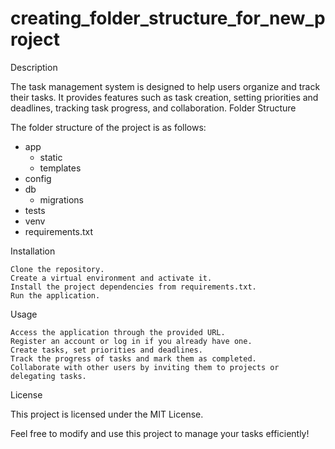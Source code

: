 # creating_folder_structure_for_new_project

Description

The task management system is designed to help users organize and track their tasks. It provides features such as task creation, setting priorities and deadlines, tracking task progress, and collaboration.
Folder Structure

The folder structure of the project is as follows:
- app
  - static
  - templates
- config
- db
  - migrations
- tests
- venv
- requirements.txt

Installation

    Clone the repository.
    Create a virtual environment and activate it.
    Install the project dependencies from requirements.txt.
    Run the application.

Usage

    Access the application through the provided URL.
    Register an account or log in if you already have one.
    Create tasks, set priorities and deadlines.
    Track the progress of tasks and mark them as completed.
    Collaborate with other users by inviting them to projects or delegating tasks.

License

This project is licensed under the MIT License.

Feel free to modify and use this project to manage your tasks efficiently!
